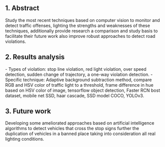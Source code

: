 <h2>1. Abstract</h2>
Study the most recent techniques based on computer vision to monitor and detect traffic offenses, lighting the strengths and weaknesses of these techniques, additionally provide research a comparison and study basis to facilitate their future work also improve robust approaches to detect road violations.
<h2>2. Results analysis</h2>
- Types of violation: stop line violation, red light violation, over speed detection, sudden change of trajectory, a one-way violation detection.
- Specific technique: Adaptive background subtraction method, compare RGB and HSV color of traffic light to a threshold, frame difference in hue based on HSV color of image, tensorflow object detection, Faster RCN bost dataset, mobile net SSD, haar cascade, SSD model COCO, YOLOv3.
<h2>3. Future work</h2>
Developing some ameliorated approaches based on artificial intelligence algorithms to detect vehicles that cross the stop signs further the duplication of vehicles in a banned place taking into consideration all real lighting conditions.